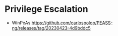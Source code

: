 # Privilege Escalation

- WinPeAs https://github.com/carlospolop/PEASS-ng/releases/tag/20230423-4d9bddc5
